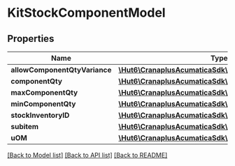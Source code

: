 # KitStockComponentModel

## Properties
Name | Type | Description | Notes
------------ | ------------- | ------------- | -------------
**allowComponentQtyVariance** | [**\Hut6\CranaplusAcumaticaSdk\Model\BooleanValueModel**](BooleanValueModel.md) |  | [optional] 
**componentQty** | [**\Hut6\CranaplusAcumaticaSdk\Model\DecimalValueModel**](DecimalValueModel.md) |  | [optional] 
**maxComponentQty** | [**\Hut6\CranaplusAcumaticaSdk\Model\DecimalValueModel**](DecimalValueModel.md) |  | [optional] 
**minComponentQty** | [**\Hut6\CranaplusAcumaticaSdk\Model\DecimalValueModel**](DecimalValueModel.md) |  | [optional] 
**stockInventoryID** | [**\Hut6\CranaplusAcumaticaSdk\Model\StringValueModel**](StringValueModel.md) |  | [optional] 
**subitem** | [**\Hut6\CranaplusAcumaticaSdk\Model\StringValueModel**](StringValueModel.md) |  | [optional] 
**uOM** | [**\Hut6\CranaplusAcumaticaSdk\Model\StringValueModel**](StringValueModel.md) |  | [optional] 

[[Back to Model list]](../README.md#documentation-for-models) [[Back to API list]](../README.md#documentation-for-api-endpoints) [[Back to README]](../README.md)


